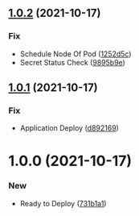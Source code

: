 ## [1.0.2](https://github.com/oguzhalit/DeployEks/compare/v1.0.1...v1.0.2) (2021-10-17)


### Fix

* Schedule Node Of Pod ([1252d5c](https://github.com/oguzhalit/DeployEks/commit/1252d5c0cd152d99a4e72b54b25f31d66f5bc17e))
* Secret Status Check ([9895b9e](https://github.com/oguzhalit/DeployEks/commit/9895b9effcf1f5bc76072a8a58406009c3cbe818))

## [1.0.1](https://github.com/oguzhalit/DeployEks/compare/v1.0.0...v1.0.1) (2021-10-17)


### Fix

* Application Deploy ([d892169](https://github.com/oguzhalit/DeployEks/commit/d89216970e460e80717120105b1c22563df7d0a5))

# 1.0.0 (2021-10-17)


### New

* Ready to Deploy ([731b1a1](https://github.com/oguzhalit/DeployEks/commit/731b1a1e489164a44d35d4ae2ebb682086d3278e))
